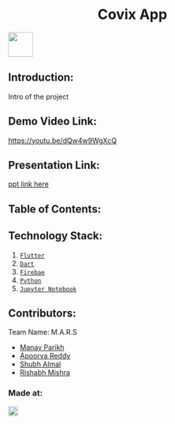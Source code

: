 <h1 align="center">Covix App</h1>
<p align="center">
</p>

<a href="https://hack36.com"> <img src="http://bit.ly/BuiltAtHack36" height=50px> </a>


## Introduction:
  Intro of the project
  
## Demo Video Link:
  <a href="https://youtu.be/dQw4w9WgXcQ">https://youtu.be/dQw4w9WgXcQ</a>
  
## Presentation Link:
  <a href="https://docs.google.com/presentation/d/1NEbqpM6J6UkmHN_J6NsgOhKvDU6fkfnli4OIg1lh-pk/edit?usp=sharing"> ppt link here </a>
  
  
## Table of Contents:

## Technology Stack:
  1) [`Flutter`](https://flutter.dev/) 
  2) [`Dart`](https://dart.dev/)
  3) [`Firebae`](https://firebase.google.com/)
  4) [`Python`](https://www.python.org/)
  5) [`Jupyter Notebook`](https://jupyter.org/)
  

## Contributors:

Team Name: M.A.R.S

* [Manav Parikh](https://github.com/manavparikh01)
* [Apoorva Reddy](https://github.com/apoorvareddy612)
* [Shubh Almal](https://github.com/shubh0125)
* [Rishabh Mishra](https://github.com/mypherhistamine)


### Made at:
<a href="https://hack36.com"> <img src="http://bit.ly/BuiltAtHack36" height=20px> </a>
